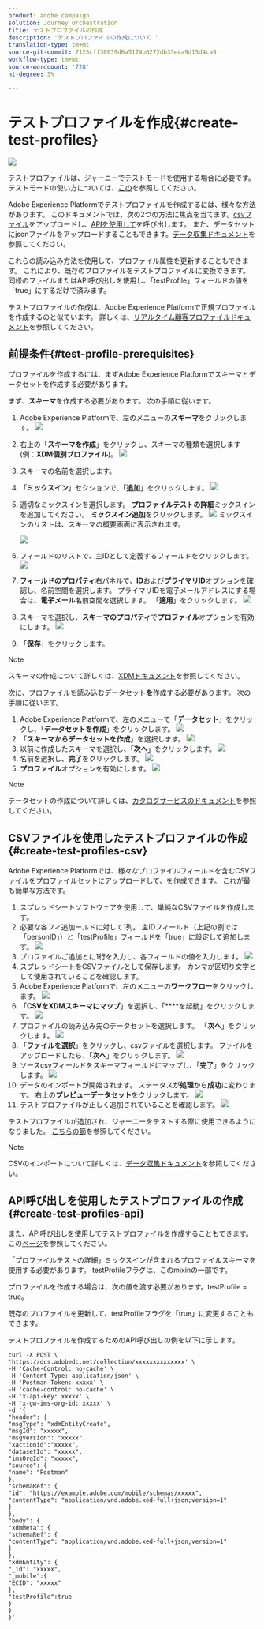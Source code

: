 ```yaml
---
product: adobe campaign
solution: Journey Orchestration
title: テストプロファイルの作成
description: 'テストプロファイルの作成について '
translation-type: tm+mt
source-git-commit: 7123cff30039d6a5174b0272db33e4a9d15d4ca9
workflow-type: tm+mt
source-wordcount: '728'
ht-degree: 3%

---
```



# テストプロファイルを作成{#create-test-profiles}

![](../assets/do-not-localize/badge.png)

テストプロファイルは、ジャーニーでテストモードを使用する場合に必要です。 テストモードの使い方については、[この](../building-journeys/testing-the-journey.md)を参照してください。

Adobe Experience Platformでテストプロファイルを作成するには、様々な方法があります。 このドキュメントでは、次の2つの方法に焦点を当てます。[csvファイル](../building-journeys/creating-test-profiles.md#create-test-profiles-csv)をアップロードし、[APIを使用して](../building-journeys/creating-test-profiles.md#create-test-profiles-api)を呼び出します。 また、データセットにjsonファイルをアップロードすることもできます。[データ収集ドキュメント](https://experienceleague.adobe.com/docs/experience-platform/ingestion/tutorials/ingest-batch-data.html#add-data-to-dataset)を参照してください。

これらの読み込み方法を使用して、プロファイル属性を更新することもできます。 これにより、既存のプロファイルをテストプロファイルに変換できます。 同様のファイルまたはAPI呼び出しを使用し、「testProfile」フィールドの値を「true」にするだけで済みます。

テストプロファイルの作成は、Adobe Experience Platformで正規プロファイルを作成するのと似ています。 詳しくは、[リアルタイム顧客プロファイルドキュメント](https://experienceleague.adobe.com/docs/experience-platform/profile/home.html)を参照してください。

## 前提条件{#test-profile-prerequisites}

プロファイルを作成するには、まずAdobe Experience Platformでスキーマとデータセットを作成する必要があります。

まず、**スキーマ**&#x200B;を作成する必要があります。 次の手順に従います。

1. Adobe Experience Platformで、左のメニューの&#x200B;**スキーマ**をクリックします。
   ![](../assets/test-profiles-0.png)
1. 右上の「**スキーマを作成**」をクリックし、スキーマの種類を選択します(例：**XDM個別プロファイル**)。
   ![](../assets/test-profiles-1.png)
1. スキーマの名前を選択します。
1. 「**ミックスイン**」セクションで、「**追加**」をクリックします。
   ![](../assets/test-profiles-1-bis.png)
1. 適切なミックスインを選択します。 **プロファイルテストの詳細**&#x200B;ミックスインを追加してください。 **ミックスイン追加**をクリックします。
   ![](../assets/test-profiles-1-ter.png)
ミックスインのリストは、スキーマの概要画面に表示されます。

   ![](../assets/test-profiles-2.png)
1. フィールドのリストで、主IDとして定義するフィールドをクリックします。
   ![](../assets/test-profiles-3.png)
1. **フィールドのプロパティ**&#x200B;右パネルで、**ID**&#x200B;および&#x200B;**プライマリID**&#x200B;オプションを確認し、名前空間を選択します。 プライマリIDを電子メールアドレスにする場合は、**電子メール**&#x200B;名前空間を選択します。 「**適用**」をクリックします。
   ![](../assets/test-profiles-4.png)
1. スキーマを選択し、**スキーマのプロパティ**&#x200B;で&#x200B;**プロファイル**オプションを有効にします。
   ![](../assets/test-profiles-5.png)
1. 「**保存**」をクリックします。

>[!NOTE]
>
>スキーマの作成について詳しくは、[XDMドキュメント](https://experienceleague.adobe.com/docs/experience-platform/xdm/ui/resources/schemas.html#prerequisites)を参照してください。

次に、プロファイルを読み込むデータセット&#x200B;**を**&#x200B;作成する必要があります。 次の手順に従います。

1. Adobe Experience Platformで、左のメニューで「**データセット**」をクリックし、「**データセットを作成**」をクリックします。
   ![](../assets/test-profiles-6.png)
1. 「**スキーマからデータセットを作成**」を選択します。
   ![](../assets/test-profiles-7.png)
1. 以前に作成したスキーマを選択し、「**次へ**」をクリックします。
   ![](../assets/test-profiles-8.png)
1. 名前を選択し、**完了**をクリックします。
   ![](../assets/test-profiles-9.png)
1. **プロファイル**オプションを有効にします。
   ![](../assets/test-profiles-10.png)

>[!NOTE]
>
> データセットの作成について詳しくは、[カタログサービスのドキュメント](https://experienceleague.adobe.com/docs/experience-platform/catalog/datasets/user-guide.html#getting-started)を参照してください。

## CSVファイルを使用したテストプロファイルの作成{#create-test-profiles-csv}

Adobe Experience Platformでは、様々なプロファイルフィールドを含むCSVファイルをプロファイルセットにアップロードして、を作成できます。 これが最も簡単な方法です。

1. スプレッドシートソフトウェアを使用して、単純なCSVファイルを作成します。
1. 必要な各フィ追加ールドに対して1列。 主IDフィールド（上記の例では「personID」）と「testProfile」フィールドを「true」に設定して追加します。
   ![](../assets/test-profiles-11.png)
1. プロファイルご追加とに1行を入力し、各フィールドの値を入力します。
   ![](../assets/test-profiles-12.png)
1. スプレッドシートをCSVファイルとして保存します。 カンマが区切り文字として使用されていることを確認します。
1. Adobe Experience Platformで、左のメニューの&#x200B;**ワークフロー**をクリックします。
   ![](../assets/test-profiles-14.png)
1. 「**CSVをXDMスキーマにマップ**」を選択し、「****を起動」をクリックします。
   ![](../assets/test-profiles-16.png)
1. プロファイルの読み込み先のデータセットを選択します。 「**次へ**」をクリックします。
   ![](../assets/test-profiles-17.png)
1. 「**ファイルを選択**」をクリックし、csvファイルを選択します。 ファイルをアップロードしたら、「**次へ**」をクリックします。
   ![](../assets/test-profiles-18.png)
1. ソースcsvフィールドをスキーマフィールドにマップし、「**完了**」をクリックします。
   ![](../assets/test-profiles-19.png)
1. データのインポートが開始されます。 ステータスが&#x200B;**処理**&#x200B;から&#x200B;**成功**&#x200B;に変わります。 右上の&#x200B;**プレビューデータセット**をクリックします。
   ![](../assets/test-profiles-20.png)
1. テストプロファイルが正しく追加されていることを確認します。
   ![](../assets/test-profiles-21.png)

テストプロファイルが追加され、ジャーニーをテストする際に使用できるようになりました。 [こちらの節](../building-journeys/testing-the-journey.md)を参照してください。
>[!NOTE]
>
> CSVのインポートについて詳しくは、[データ収集ドキュメント](https://experienceleague.adobe.com/docs/experience-platform/ingestion/tutorials/map-a-csv-file.html#tutorials)を参照してください。

## API呼び出しを使用したテストプロファイルの作成{#create-test-profiles-api}

また、API呼び出しを使用してテストプロファイルを作成することもできます。 この[ページ](https://docs.adobe.com/content/help/ja-JP/experience-platform/profile/home.html)を参照してください。

「プロファイルテストの詳細」ミックスインが含まれるプロファイルスキーマを使用する必要があります。 testProfileフラグは、このmixinの一部です。

プロファイルを作成する場合は、次の値を渡す必要があります。testProfile = true。

既存のプロファイルを更新して、testProfileフラグを「true」に変更することもできます。

テストプロファイルを作成するためのAPI呼び出しの例を以下に示します。

```
curl -X POST \
'https://dcs.adobedc.net/collection/xxxxxxxxxxxxxx' \
-H 'Cache-Control: no-cache' \
-H 'Content-Type: application/json' \
-H 'Postman-Token: xxxxx' \
-H 'cache-control: no-cache' \
-H 'x-api-key: xxxxx' \
-H 'x-gw-ims-org-id: xxxxx' \
-d '{
"header": {
"msgType": "xdmEntityCreate",
"msgId": "xxxxx",
"msgVersion": "xxxxx",
"xactionid":"xxxxx",
"datasetId": "xxxxx",
"imsOrgId": "xxxxx",
"source": {
"name": "Postman"
},
"schemaRef": {
"id": "https://example.adobe.com/mobile/schemas/xxxxx",
"contentType": "application/vnd.adobe.xed-full+json;version=1"
}
},
"body": {
"xdmMeta": {
"schemaRef": {
"contentType": "application/vnd.adobe.xed-full+json;version=1"
}
},
"xdmEntity": {
"_id": "xxxxx",
"_mobile":{
"ECID": "xxxxx"
},
"testProfile":true
}
}
}'
```

